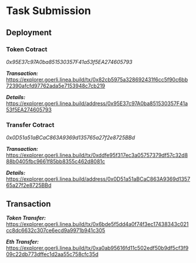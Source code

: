# Task Submission

## Deployment

### Token Cotract

*0x95E37c97A0ba851530357F41a53f5EA274605793* 

***Transaction:*** https://explorer.goerli.linea.build/tx/0x82cb5975a328692431f6cc5f90c6bb72390afcfd97762ada5e7153948c7cb219

***Details:*** https://explorer.goerli.linea.build/address/0x95E37c97A0ba851530357F41a53f5EA274605793

### Transfer Cotract

*0x0D51a51aBCaC863A9369d135765a27f2e8725BBd* 

***Transaction:*** https://explorer.goerli.linea.build/tx/0xddfe95f317ec3a05757379df57c32d888b0405fbc9661f85bb8355c462d8081c

***Details:*** https://explorer.goerli.linea.build/address/0x0D51a51aBCaC863A9369d135765a27f2e8725BBd

## Transaction

***Token Transfer:*** https://explorer.goerli.linea.build/tx/0x6bde5f5dd4a0f74f3ec17438343c021cc8dc6632c307ce6ecd9a9971b941c305

***Eth Transfer:*** https://explorer.goerli.linea.build/tx/0xa0ab95616fd11c502edf50b9df5cf3f909c22db773dffec1d2aa55c758cfc35d
